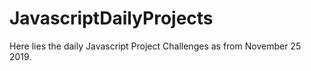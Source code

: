 # JavascriptDailyProjects

Here lies the daily Javascript Project Challenges as from November 25 2019.